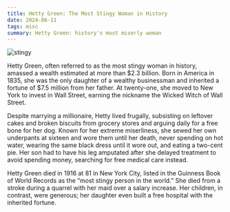 ```yaml
---
title: Hetty Green: The Most Stingy Woman in History
date: 2024-06-11
tags: misc
summary: Hetty Green: history's most miserly woman
---
```


![stingy]({static}/images/stingy.png)

Hetty Green, often referred to as the most stingy woman in history, amassed a wealth estimated at more than $2.3 billion. Born in America in 1835, she was the only daughter of a wealthy businessman and inherited a fortune of $7.5 million from her father. At twenty-one, she moved to New York to invest in Wall Street, earning the nickname the Wicked Witch of Wall Street.

Despite marrying a millionaire, Hetty lived frugally, subsisting on leftover cakes and broken biscuits from grocery stores and arguing daily for a free bone for her dog. Known for her extreme miserliness, she sewed her own underpants at sixteen and wore them until her death, never spending on hot water, wearing the same black dress until it wore out, and eating a two-cent pie. Her son had to have his leg amputated after she delayed treatment to avoid spending money, searching for free medical care instead.

Hetty Green died in 1916 at 81 in New York City, listed in the Guinness Book of World Records as the “most stingy person in the world.” She died from a stroke during a quarrel with her maid over a salary increase. Her children, in contrast, were generous; her daughter even built a free hospital with the inherited fortune.
